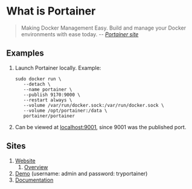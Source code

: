 # What is Portainer

> Making Docker Management Easy.
> Build and manage your Docker environments with ease today.
> -- *[Portainer site](https://www.portainer.io/)*

## Examples

1. Launch Portainer locally.
   Example:

    ```console
    sudo docker run \
       --detach \
       --name portainer \
       --publish 9170:9000 \
       --restart always \
       --volume /var/run/docker.sock:/var/run/docker.sock \
       --volume /opt/portainer:/data \
       portainer/portainer
    ```

1. Can be viewed at [localhost:9001](http://localhost:9001), since 9001 was the published port.

## Sites

1. [Website](https://www.portainer.io/)
    1. [Overview](https://www.portainer.io/overview/)
1. [Demo](http://demo.portainer.io/) (username: admin and password: tryportainer)
1. [Documentation](https://portainer.readthedocs.io/en/stable/)
